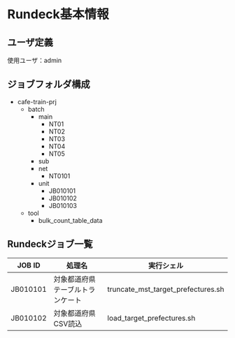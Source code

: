 # Rundeck基本情報

## ユーザ定義
使用ユーザ：admin

## ジョブフォルダ構成
- cafe-train-prj
  - batch
    - main
      - NT01
      - NT02
      - NT03
      - NT04
      - NT05
    - sub
    - net
      - NT0101
    - unit
      - JB010101
      - JB010102
      - JB010103
  - tool
    - bulk_count_table_data


## Rundeckジョブ一覧

| JOB ID    | 処理名                                | 実行シェル                            |
| --------- | ------------------------------------- | ------------------------------------- |
| JB010101  | 対象都道府県テーブルトランケート      | truncate_mst_target_prefectures.sh    |
| JB010102  | 対象都道府県CSV読込                   | load_target_prefectures.sh            |


